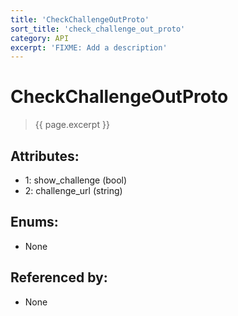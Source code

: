 ```yaml
---
title: 'CheckChallengeOutProto'
sort_title: 'check_challenge_out_proto'
category: API
excerpt: 'FIXME: Add a description'
---
```


[comment]: <> (THIS PART IS GENERATED - AKA DON'T EDIT THIS PART MANUALLY)

# CheckChallengeOutProto

> {{ page.excerpt }}

## Attributes:

- 1: show_challenge (bool)
- 2: challenge_url (string)

## Enums:

- None

## Referenced by:

- None

[comment]: <> (YOU CAN EDIT AFTER THIS)
